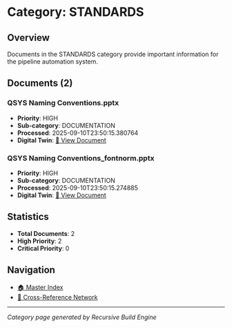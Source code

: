 # Category: STANDARDS

## Overview
Documents in the STANDARDS category provide important information for the pipeline automation system.

## Documents (2)

### QSYS Naming Conventions.pptx
- **Priority**: HIGH
- **Sub-category**: DOCUMENTATION
- **Processed**: 2025-09-10T23:50:15.380764
- **Digital Twin**: [📄 View Document](../digital_twins/QSYS_Naming_Conventions.md)

### QSYS Naming Conventions_fontnorm.pptx
- **Priority**: HIGH
- **Sub-category**: DOCUMENTATION
- **Processed**: 2025-09-10T23:50:15.274885
- **Digital Twin**: [📄 View Document](../digital_twins/QSYS_Naming_Conventions_fontnorm.md)


## Statistics
- **Total Documents**: 2
- **High Priority**: 2
- **Critical Priority**: 0

## Navigation
- [🏠 Master Index](./master_index.md)
- [🔗 Cross-Reference Network](./cross_reference_network.md)

---
*Category page generated by Recursive Build Engine*
